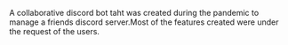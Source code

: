 A collaborative discord bot taht was created during the pandemic to manage a friends discord server.Most of the features created were under the request of the users.